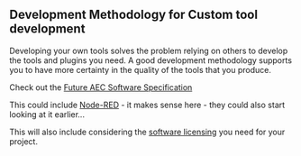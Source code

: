 ## Development Methodology for Custom tool development

Developing your own tools solves the problem relying on others to develop the tools and plugins you need. A good development methodology supports you to have more certainty in the quality of the tools that you produce.

Check out the [Future AEC Software Specification](https://future-aec-software-specification.com/data-framework/)

This could include [Node-RED] - it makes sense here - they could also start looking at it earlier...

This will also include considering the [software licensing] you need for your project.


[software licensing]: /Concepts/SoftwareLicences
[Node-RED]: /Concepts/Node-Red
